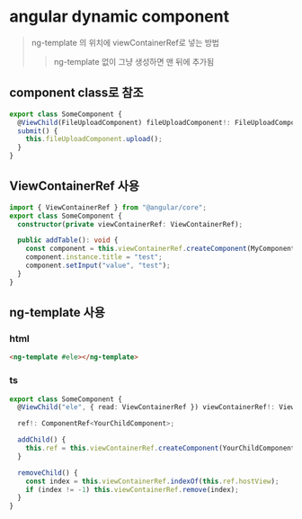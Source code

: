 # angular dynamic component

> ng-template 의 위치에 viewContainerRef로 넣는 방법
>
> > ng-template 없이 그냥 생성하면 맨 뒤에 추가됨

## component class로 참조

```ts
export class SomeComponent {
  @ViewChild(FileUploadComponent) fileUploadComponent!: FileUploadComponent;
  submit() {
    this.fileUploadComponent.upload();
  }
}
```

## ViewContainerRef 사용

```ts
import { ViewContainerRef } from "@angular/core";
export class SomeComponent {
  constructor(private viewContainerRef: ViewContainerRef);

  public addTable(): void {
    const component = this.viewContainerRef.createComponent(MyComponent);
    component.instance.title = "test";
    component.setInput("value", "test");
  }
}
```

## ng-template 사용

### html

```html
<ng-template #ele></ng-template>
```

### ts

```ts
export class SomeComponent {
  @ViewChild("ele", { read: ViewContainerRef }) viewContainerRef!: ViewContainerRef;

  ref!: ComponentRef<YourChildComponent>;

  addChild() {
    this.ref = this.viewContainerRef.createComponent(YourChildComponent);
  }

  removeChild() {
    const index = this.viewContainerRef.indexOf(this.ref.hostView);
    if (index != -1) this.viewContainerRef.remove(index);
  }
}
```
